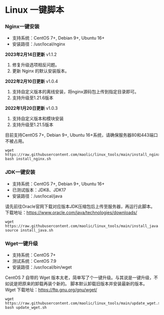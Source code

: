 # Linux 一键脚本

### Nginx一键安装

- 支持系统：CentOS 7+, Debian 9+, Ubuntu 16+
- 安装路径：/usr/local/nginx

**2023年2月14日更新** v1.1.2
1. 修复升级选项相反问题。
2. 更新 Nginx 的默认安装版本。

**2022年2月10日更新** v1.0.4
1. 支持自定义版本的离线安装，将nginx源码包上传到指定目录即可。
2. 支持升级至1.21.6版本

**2022年1月20日更新** v1.0.3
 1. 支持自定义版本和模块安装
 2. 支持升级至1.21.5版本

目前支持CentOS 7+, Debian 9+, Ubuntu 16+系统，请确保服务器80和443端口不被占用。
```
wget https://raw.githubusercontent.com/maolic/linux_tools/main/install_nginx.sh
bash install_nginx.sh
```

### JDK一键安装

- 支持系统：CentOS 7+, Debian 9+, Ubuntu 16+
- 已测试版本：JDK8、JDK17
- 安装路径：/usr/local/java

请先前往Oracle官网下载对应版本JDK压缩包后上传至服务器，再运行此脚本。
下载地址：https://www.oracle.com/java/technologies/downloads/
```
wget https://raw.githubusercontent.com/maolic/linux_tools/main/install_java.sh
source install_java.sh
```

### Wget一键升级

- 支持系统：CentOS 7+
- 测试系统：CentOS 7.9
- 安装路径：/usr/local/bin/wget

CentOS 7 自带的 Wget 版本太老，简单写了个一键升级。与其说是一键升级，不如说是把原来的卸载再装个新的。
脚本默认卸载旧版本并安装最新的版本。
Wget 下载地址：https://ftp.gnu.org/gnu/wget/
```
wget https://raw.githubusercontent.com/maolic/linux_tools/main/update_wget.sh
bash update_wget.sh
```

